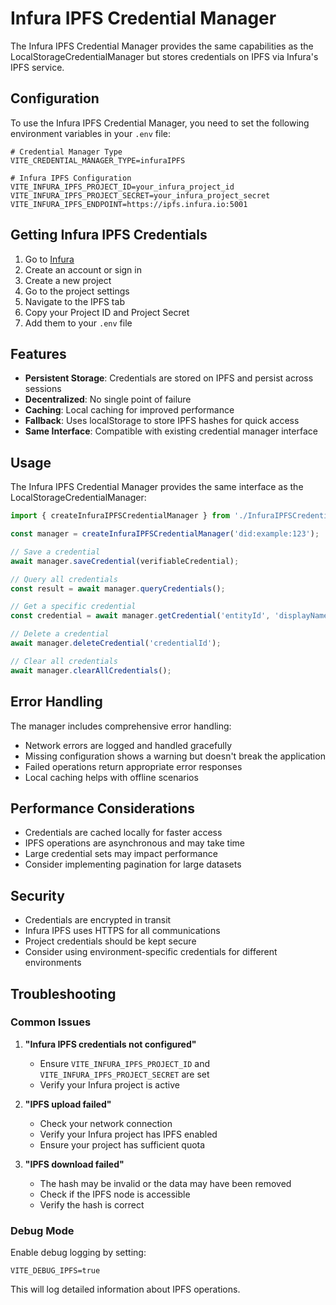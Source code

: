 # Infura IPFS Credential Manager

The Infura IPFS Credential Manager provides the same capabilities as the LocalStorageCredentialManager but stores credentials on IPFS via Infura's IPFS service.

## Configuration

To use the Infura IPFS Credential Manager, you need to set the following environment variables in your `.env` file:

```env
# Credential Manager Type
VITE_CREDENTIAL_MANAGER_TYPE=infuraIPFS

# Infura IPFS Configuration
VITE_INFURA_IPFS_PROJECT_ID=your_infura_project_id
VITE_INFURA_IPFS_PROJECT_SECRET=your_infura_project_secret
VITE_INFURA_IPFS_ENDPOINT=https://ipfs.infura.io:5001
```

## Getting Infura IPFS Credentials

1. Go to [Infura](https://infura.io/)
2. Create an account or sign in
3. Create a new project
4. Go to the project settings
5. Navigate to the IPFS tab
6. Copy your Project ID and Project Secret
7. Add them to your `.env` file

## Features

- **Persistent Storage**: Credentials are stored on IPFS and persist across sessions
- **Decentralized**: No single point of failure
- **Caching**: Local caching for improved performance
- **Fallback**: Uses localStorage to store IPFS hashes for quick access
- **Same Interface**: Compatible with existing credential manager interface

## Usage

The Infura IPFS Credential Manager provides the same interface as the LocalStorageCredentialManager:

```typescript
import { createInfuraIPFSCredentialManager } from './InfuraIPFSCredentialManager';

const manager = createInfuraIPFSCredentialManager('did:example:123');

// Save a credential
await manager.saveCredential(verifiableCredential);

// Query all credentials
const result = await manager.queryCredentials();

// Get a specific credential
const credential = await manager.getCredential('entityId', 'displayName');

// Delete a credential
await manager.deleteCredential('credentialId');

// Clear all credentials
await manager.clearAllCredentials();
```

## Error Handling

The manager includes comprehensive error handling:

- Network errors are logged and handled gracefully
- Missing configuration shows a warning but doesn't break the application
- Failed operations return appropriate error responses
- Local caching helps with offline scenarios

## Performance Considerations

- Credentials are cached locally for faster access
- IPFS operations are asynchronous and may take time
- Large credential sets may impact performance
- Consider implementing pagination for large datasets

## Security

- Credentials are encrypted in transit
- Infura IPFS uses HTTPS for all communications
- Project credentials should be kept secure
- Consider using environment-specific credentials for different environments

## Troubleshooting

### Common Issues

1. **"Infura IPFS credentials not configured"**
   - Ensure `VITE_INFURA_IPFS_PROJECT_ID` and `VITE_INFURA_IPFS_PROJECT_SECRET` are set
   - Verify your Infura project is active

2. **"IPFS upload failed"**
   - Check your network connection
   - Verify your Infura project has IPFS enabled
   - Ensure your project has sufficient quota

3. **"IPFS download failed"**
   - The hash may be invalid or the data may have been removed
   - Check if the IPFS node is accessible
   - Verify the hash is correct

### Debug Mode

Enable debug logging by setting:

```env
VITE_DEBUG_IPFS=true
```

This will log detailed information about IPFS operations. 